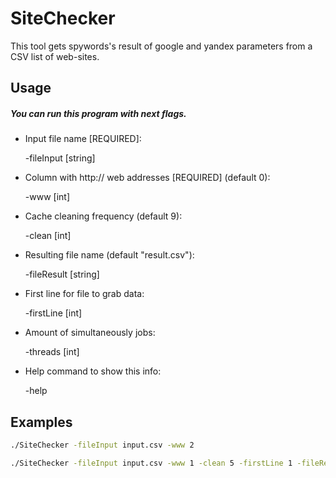 # SiteChecker

This tool gets spywords's result of google and yandex parameters from a CSV list of web-sites.
## Usage

##### You can run this program with next flags.
- Input file name [REQUIRED]:

  -fileInput [string]
  
- Column with http:// web addresses [REQUIRED] (default 0):

  -www [int]
  
- Cache cleaning frequency (default 9):

  -clean [int]
  
- Resulting file name (default "result.csv"):

  -fileResult [string]
  
- First line for file to grab data:

  -firstLine [int]

- Amount of simultaneously jobs:

  -threads [int]
  
- Help command to show this info:

  -help

## Examples
```sh
./SiteChecker -fileInput input.csv -www 2
```
```sh
./SiteChecker -fileInput input.csv -www 1 -clean 5 -firstLine 1 -fileResult output.csv -threads 8
```